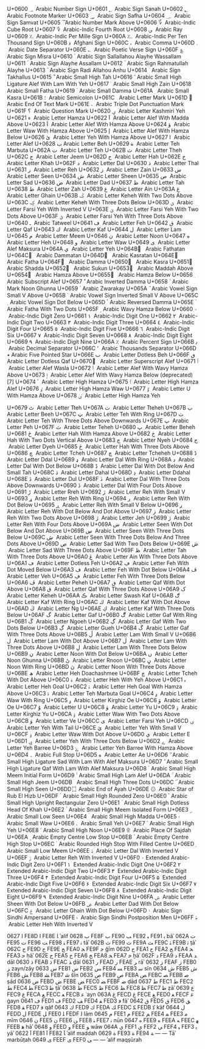 U+0600 ؀ ‎ Arabic Number Sign
U+0601 ؁ ‎ Arabic Sign Sanah
U+0602 ؂ ‎ Arabic Footnote Marker
U+0603 ؃ ‎ Arabic Sign Safha
U+0604 ؄ ‎ Arabic Sign Samvat
U+0605 ؅ ‎ Arabic Number Mark Above
U+0606 ؆ ‎ Arabic-Indic Cube Root
U+0607 ؇ ‎ Arabic-Indic Fourth Root
U+0608 ؈ ‎ Arabic Ray
U+0609 ؉ ‎ Arabic-Indic Per Mille Sign
U+060A ؊ ‎ Arabic-Indic Per Ten Thousand Sign
U+060B ؋ ‎ Afghani Sign
U+060C ، ‎ Arabic Comma
U+060D ؍ ‎ Arabic Date Separator
U+060E ؎ ‎ Arabic Poetic Verse Sign
U+060F ؏ ‎ Arabic Sign Misra
U+0610 ؐ ‎ Arabic Sign Sallallahou Alayhe Wassallam
U+0611 ؑ ‎ Arabic Sign Alayhe Assallam
U+0612 ؒ ‎ Arabic Sign Rahmatullah Alayhe
U+0613 ؓ ‎ Arabic Sign Radi Allahou Anhu
U+0614 ؔ ‎ Arabic Sign Takhallus
U+0615 ؕ ‎ Arabic Small High Tah
U+0616 ؖ ‎ Arabic Small High Ligature Alef With Lam With Yeh
U+0617 ؗ ‎ Arabic Small High Zain
U+0618 ؘ ‎ Arabic Small Fatha
U+0619 ؙ ‎ Arabic Small Damma
U+061A ؚ ‎ Arabic Small Kasra
U+061B ؛ ‎ Arabic Semicolon
U+061C ؜ ‎ Arabic Letter Mark
U+061D ؝ ‎ Arabic End Of Text Mark
U+061E ؞ ‎ Arabic Triple Dot Punctuation Mark
U+061F ؟ ‎ Arabic Question Mark
U+0620 ؠ ‎ Arabic Letter Kashmiri Yeh
U+0621 ء ‎ Arabic Letter Hamza
U+0622 آ ‎ Arabic Letter Alef With Madda Above
U+0623 أ ‎ Arabic Letter Alef With Hamza Above
U+0624 ؤ ‎ Arabic Letter Waw With Hamza Above
U+0625 إ ‎ Arabic Letter Alef With Hamza Below
U+0626 ئ ‎ Arabic Letter Yeh With Hamza Above
U+0627 ا ‎ Arabic Letter Alef
U+0628 ب ‎ Arabic Letter Beh
U+0629 ة ‎ Arabic Letter Teh Marbuta
U+062A ت ‎ Arabic Letter Teh
U+062B ث ‎ Arabic Letter Theh
U+062C ج ‎ Arabic Letter Jeem
U+062D ح ‎ Arabic Letter Hah
U+062E خ ‎ Arabic Letter Khah
U+062F د ‎ Arabic Letter Dal
U+0630 ذ ‎ Arabic Letter Thal
U+0631 ر ‎ Arabic Letter Reh
U+0632 ز ‎ Arabic Letter Zain
U+0633 س ‎ Arabic Letter Seen
U+0634 ش ‎ Arabic Letter Sheen
U+0635 ص ‎ Arabic Letter Sad
U+0636 ض ‎ Arabic Letter Dad
U+0637 ط ‎ Arabic Letter Tah
U+0638 ظ ‎ Arabic Letter Zah
U+0639 ع ‎ Arabic Letter Ain
U+063A غ ‎ Arabic Letter Ghain
U+063B ػ ‎ Arabic Letter Keheh With Two Dots Above
U+063C ؼ ‎ Arabic Letter Keheh With Three Dots Below
U+063D ؽ ‎ Arabic Letter Farsi Yeh With Inverted V
U+063E ؾ ‎ Arabic Letter Farsi Yeh With Two Dots Above
U+063F ؿ ‎ Arabic Letter Farsi Yeh With Three Dots Above
U+0640 ـ ‎ Arabic Tatweel
U+0641 ف ‎ Arabic Letter Feh
U+0642 ق ‎ Arabic Letter Qaf
U+0643 ك ‎ Arabic Letter Kaf
U+0644 ل ‎ Arabic Letter Lam
U+0645 م ‎ Arabic Letter Meem
U+0646 ن ‎ Arabic Letter Noon
U+0647 ه ‎ Arabic Letter Heh
U+0648 و ‎ Arabic Letter Waw
U+0649 ى ‎ Arabic Letter Alef Maksura
U+064A ي ‎ Arabic Letter Yeh
U+064B ً ‎ Arabic Fathatan
U+064C ٌ ‎ Arabic Dammatan
U+064D ٍ ‎ Arabic Kasratan
U+064E َ ‎ Arabic Fatha
U+064F ُ ‎ Arabic Damma
U+0650 ِ ‎ Arabic Kasra
U+0651 ّ ‎ Arabic Shadda
U+0652 ْ ‎ Arabic Sukun
U+0653 ٓ ‎ Arabic Maddah Above
U+0654 ٔ ‎ Arabic Hamza Above
U+0655 ٕ ‎ Arabic Hamza Below
U+0656 ٖ ‎ Arabic Subscript Alef
U+0657 ٗ ‎ Arabic Inverted Damma
U+0658 ٘ ‎ Arabic Mark Noon Ghunna
U+0659 ٙ ‎ Arabic Zwarakay
U+065A ٚ ‎ Arabic Vowel Sign Small V Above
U+065B ٛ ‎ Arabic Vowel Sign Inverted Small V Above
U+065C ٜ ‎ Arabic Vowel Sign Dot Below
U+065D ٝ ‎ Arabic Reversed Damma
U+065E ٞ ‎ Arabic Fatha With Two Dots
U+065F ٟ ‎ Arabic Wavy Hamza Below
U+0660 ٠ ‎ Arabic-Indic Digit Zero
U+0661 ١ ‎ Arabic-Indic Digit One
U+0662 ٢ ‎ Arabic-Indic Digit Two
U+0663 ٣ ‎ Arabic-Indic Digit Three
U+0664 ٤ ‎ Arabic-Indic Digit Four
U+0665 ٥ ‎ Arabic-Indic Digit Five
U+0666 ٦ ‎ Arabic-Indic Digit Six
U+0667 ٧ ‎ Arabic-Indic Digit Seven
U+0668 ٨ ‎ Arabic-Indic Digit Eight
U+0669 ٩ ‎ Arabic-Indic Digit Nine
U+066A ٪ ‎ Arabic Percent Sign
U+066B ٫ ‎ Arabic Decimal Separator
U+066C ٬ ‎ Arabic Thousands Separator
U+066D ٭ Arabic Five Pointed Star
U+066E ٮ ‎ Arabic Letter Dotless Beh
U+066F ٯ ‎ Arabic Letter Dotless Qaf
U+0670 ٰ ‎ Arabic Letter Superscript Alef
U+0671 ٱ ‎ Arabic Letter Alef Wasla
U+0672 ٲ ‎ Arabic Letter Alef With Wavy Hamza Above
U+0673 ٳ ‎ Arabic Letter Alef With Wavy Hamza Below (deprecated)[7]
U+0674 ٴ ‎ Arabic Letter High Hamza
U+0675 ٵ ‎ Arabic Letter High Hamza Alef
U+0676 ٶ ‎ Arabic Letter High Hamza Waw
U+0677 ٷ ‎ Arabic Letter U With Hamza Above
U+0678 ٸ ‎ Arabic Letter High Hamza Yeh

<!--  -->
<!--  -->
<!--  -->
<!--  -->
<!--  -->
<!--  -->

U+0679 ٹ ‎ Arabic Letter Tteh
U+067A ٺ ‎ Arabic Letter Tteheh
U+067B ٻ ‎ Arabic Letter Beeh
U+067C ټ ‎ Arabic Letter Teh With Ring
U+067D ٽ ‎ Arabic Letter Teh With Three Dots Above Downwards
U+067E پ ‎ Arabic Letter Peh
U+067F ٿ ‎ Arabic Letter Teheh
U+0680 ڀ ‎ Arabic Letter Beheh
U+0681 ځ ‎ Arabic Letter Hah With Hamza Above
U+0682 ڂ ‎ Arabic Letter Hah With Two Dots Vertical Above
U+0683 ڃ ‎ Arabic Letter Nyeh
U+0684 ڄ ‎ Arabic Letter Dyeh
U+0685 څ ‎ Arabic Letter Hah With Three Dots Above
U+0686 چ ‎ Arabic Letter Tcheh
U+0687 ڇ ‎ Arabic Letter Tcheheh
U+0688 ڈ ‎ Arabic Letter Ddal
U+0689 ډ ‎ Arabic Letter Dal With Ring
U+068A ڊ ‎ Arabic Letter Dal With Dot Below
U+068B ڋ ‎ Arabic Letter Dal With Dot Below And Small Tah
U+068C ڌ ‎ Arabic Letter Dahal
U+068D ڍ ‎ Arabic Letter Ddahal
U+068E ڎ ‎ Arabic Letter Dul
U+068F ڏ ‎ Arabic Letter Dal With Three Dots Above Downwards
U+0690 ڐ ‎ Arabic Letter Dal With Four Dots Above
U+0691 ڑ ‎ Arabic Letter Rreh
U+0692 ڒ ‎ Arabic Letter Reh With Small V
U+0693 ړ ‎ Arabic Letter Reh With Ring
U+0694 ڔ ‎ Arabic Letter Reh With Dot Below
U+0695 ڕ ‎ Arabic Letter Reh With Small V Below
U+0696 ږ ‎ Arabic Letter Reh With Dot Below And Dot Above
U+0697 ڗ ‎ Arabic Letter Reh With Two Dots Above
U+0698 ژ ‎ Arabic Letter Jeh
U+0699 ڙ ‎ Arabic Letter Reh With Four Dots Above
U+069A ښ ‎ Arabic Letter Seen With Dot Below And Dot Above
U+069B ڛ ‎ Arabic Letter Seen With Three Dots Below
U+069C ڜ ‎ Arabic Letter Seen With Three Dots Below And Three Dots Above
U+069D ڝ ‎ Arabic Letter Sad With Two Dots Below
U+069E ڞ ‎ Arabic Letter Sad With Three Dots Above
U+069F ڟ ‎ Arabic Letter Tah With Three Dots Above
U+06A0 ڠ ‎ Arabic Letter Ain With Three Dots Above
U+06A1 ڡ ‎ Arabic Letter Dotless Feh
U+06A2 ڢ ‎ Arabic Letter Feh With Dot Moved Below
U+06A3 ڣ ‎ Arabic Letter Feh With Dot Below
U+06A4 ڤ ‎ Arabic Letter Veh
U+06A5 ڥ ‎ Arabic Letter Feh With Three Dots Below
U+06A6 ڦ ‎ Arabic Letter Peheh
U+06A7 ڧ ‎ Arabic Letter Qaf With Dot Above
U+06A8 ڨ ‎ Arabic Letter Qaf With Three Dots Above
U+06A9 ک ‎ Arabic Letter Keheh
U+06AA ڪ ‎ Arabic Letter Swash Kaf
U+06AB ګ ‎ Arabic Letter Kaf With Ring
U+06AC ڬ ‎ Arabic Letter Kaf With Dot Above
U+06AD ڭ ‎ Arabic Letter Ng
U+06AE ڮ ‎ Arabic Letter Kaf With Three Dots Below
U+06AF گ ‎ Arabic Letter Gaf
U+06B0 ڰ ‎ Arabic Letter Gaf With Ring
U+06B1 ڱ ‎ Arabic Letter Ngoeh
U+06B2 ڲ ‎ Arabic Letter Gaf With Two Dots Below
U+06B3 ڳ ‎ Arabic Letter Gueh
U+06B4 ڴ ‎ Arabic Letter Gaf With Three Dots Above
U+06B5 ڵ ‎ Arabic Letter Lam With Small V
U+06B6 ڶ ‎ Arabic Letter Lam With Dot Above
U+06B7 ڷ ‎ Arabic Letter Lam With Three Dots Above
U+06B8 ڸ ‎ Arabic Letter Lam With Three Dots Below
U+06B9 ڹ ‎ Arabic Letter Noon With Dot Below
U+06BA ں ‎ Arabic Letter Noon Ghunna
U+06BB ڻ ‎ Arabic Letter Rnoon
U+06BC ڼ ‎ Arabic Letter Noon With Ring
U+06BD ڽ ‎ Arabic Letter Noon With Three Dots Above
U+06BE ھ ‎ Arabic Letter Heh Doachashmee
U+06BF ڿ ‎ Arabic Letter Tcheh With Dot Above
U+06C0 ۀ ‎ Arabic Letter Heh With Yeh Above
U+06C1 ہ ‎ Arabic Letter Heh Goal
U+06C2 ۂ ‎ Arabic Letter Heh Goal With Hamza Above
U+06C3 ۃ ‎ Arabic Letter Teh Marbuta Goal
U+06C4 ۄ ‎ Arabic Letter Waw With Ring
U+06C5 ۅ ‎ Arabic Letter Kirghiz Oe
U+06C6 ۆ ‎ Arabic Letter Oe
U+06C7 ۇ ‎ Arabic Letter U
U+06C8 ۈ ‎ Arabic Letter Yu
U+06C9 ۉ ‎ Arabic Letter Kirghiz Yu
U+06CA ۊ ‎ Arabic Letter Waw With Two Dots Above
U+06CB ۋ ‎ Arabic Letter Ve
U+06CC ی ‎ Arabic Letter Farsi Yeh
U+06CD ۍ ‎ Arabic Letter Yeh With Tail
U+06CE ێ ‎ Arabic Letter Yeh With Small V
U+06CF ۏ ‎ Arabic Letter Waw With Dot Above
U+06D0 ې ‎ Arabic Letter E
U+06D1 ۑ ‎ Arabic Letter Yeh With Three Dots Below
U+06D2 ے ‎ Arabic Letter Yeh Barree
U+06D3 ۓ ‎ Arabic Letter Yeh Barree With Hamza Above
U+06D4 ۔ ‎ Arabic Full Stop
U+06D5 ە ‎ Arabic Letter Ae
U+06D6 ۖ ‎ Arabic Small High Ligature Sad With Lam With Alef Maksura
U+06D7 ۗ ‎ Arabic Small High Ligature Qaf With Lam With Alef Maksura
U+06D8 ۘ ‎ Arabic Small High Meem Initial Form
U+06D9 ۙ ‎ Arabic Small High Lam Alef
U+06DA ۚ ‎ Arabic Small High Jeem
U+06DB ۛ ‎ Arabic Small High Three Dots
U+06DC ۜ ‎ Arabic Small High Seen
U+06DD ۝ ‎ Arabic End of Ayah
U+06DE ۞ ‎ Arabic Star of Rub El Hizb
U+06DF ۟ ‎ Arabic Small High Rounded Zero
U+06E0 ۠ ‎ Arabic Small High Upright Rectangular Zero
U+06E1 ۡ ‎ Arabic Small High Dotless Head Of Khah
U+06E2 ۢ ‎ Arabic Small High Meem Isolated Form
U+06E3 ۣ ‎ Arabic Small Low Seen
U+06E4 ۤ ‎ Arabic Small High Madda
U+06E5 ۥ ‎ Arabic Small Waw
U+06E6 ۦ ‎ Arabic Small Yeh
U+06E7 ۧ ‎ Arabic Small High Yeh
U+06E8 ۨ ‎ Arabic Small High Noon
U+06E9 ۩ ‎ Arabic Place Of Sajdah
U+06EA ۪ ‎ Arabic Empty Centre Low Stop
U+06EB ۫ ‎ Arabic Empty Centre High Stop
U+06EC ۬ ‎ Arabic Rounded High Stop With Filled Centre
U+06ED ۭ ‎ Arabic Small Low Meem
U+06EE ۮ ‎ Arabic Letter Dal With Inverted V
U+06EF ۯ ‎ Arabic Letter Reh With Inverted V
U+06F0 ۰ ‎ Extended Arabic-Indic Digit Zero
U+06F1 ۱ ‎ Extended Arabic-Indic Digit One
U+06F2 ۲ ‎ Extended Arabic-Indic Digit Two
U+06F3 ۳ ‎ Extended Arabic-Indic Digit Three
U+06F4 ۴ ‎ Extended Arabic-Indic Digit Four
U+06F5 ۵ ‎ Extended Arabic-Indic Digit Five
U+06F6 ۶ ‎ Extended Arabic-Indic Digit Six
U+06F7 ۷ ‎ Extended Arabic-Indic Digit Seven
U+06F8 ۸ ‎ Extended Arabic-Indic Digit Eight
U+06F9 ۹ ‎ Extended Arabic-Indic Digit Nine
U+06FA ۺ ‎ Arabic Letter Sheen With Dot Below
U+06FB ۻ ‎ Arabic Letter Dad With Dot Below
U+06FC ۼ ‎ Arabic Letter Ghain With Dot Below
U+06FD ۽ ‎ Arabic Sign Sindhi Ampersand
U+06FE ۾ ‎ Arabic Sign Sindhi Postposition Men
U+06FF ۿ ‎ Arabic Letter Heh With Inverted V

0627
ا FE8D
ﺍ FE8E
ﺎ ʾalif
0628
ب FE8F
ﺏ FE90
ﺐ FE92
ﺒ FE91
ﺑ bāʾ
062A
ت FE95
ﺕ FE96
ﺖ FE98
ﺘ FE97
ﺗ tāʾ
062B
ث FE99
ﺙ FE9A
ﺚ FE9C
ﺜ FE9B
ﺛ ṯāʾ
062C
ج FE9D
ﺝ FE9E
ﺞ FEA0
ﺠ FE9F
ﺟ ǧīm
062D
ح FEA1
ﺡ FEA2
ﺢ FEA4
ﺤ FEA3
ﺣ ḥāʾ
062E
خ FEA5
ﺥ FEA6
ﺦ FEA8
ﺨ FEA7
ﺧ ḫāʾ
062F
د FEA9
ﺩ FEAA
ﺪ dāl
0630
ذ FEAB
ﺫ FEAC
ﺬ ḏāl
0631
ر FEAD
ﺭ FEAE
ﺮ rāʾ
0632
ز FEAF
ﺯ FEB0
ﺰ zayn/zāy
0633
س FEB1
ﺱ FEB2
ﺲ FEB4
ﺴ FEB3
ﺳ sīn
0634
ش FEB5
ﺵ FEB6
ﺶ FEB8
ﺸ FEB7
ﺷ šīn
0635
ص FEB9
ﺹ FEBA
ﺺ FEBC
ﺼ FEBB
ﺻ ṣād
0636
ض FEBD
ﺽ FEBE
ﺾ FEC0
ﻀ FEBF
ﺿ ḍād
0637
ط FEC1
ﻁ FEC2
ﻂ FEC4
ﻄ FEC3
ﻃ ṭāʾ
0638
ظ FEC5
ﻅ FEC6
ﻆ FEC8
ﻈ FEC7
ﻇ ẓāʾ
0639
ع FEC9
ﻉ FECA
ﻊ FECC
ﻌ FECB
ﻋ ʿayn
063A
غ FECD
ﻍ FECE
ﻎ FED0
ﻐ FECF
ﻏ ġayn
0641
ف FED1
ﻑ FED2
ﻒ FED4
ﻔ FED3
ﻓ fāʾ
0642
ق FED5
ﻕ FED6
ﻖ FED8
ﻘ FED7
ﻗ qāf
0643
ك FED9
ﻙ FEDA
ﻚ FEDC
ﻜ FEDB
ﻛ kāf
0644
ل FEDD
ﻝ FEDE
ﻞ FEE0
ﻠ FEDF
ﻟ lām
0645
م FEE1
ﻡ FEE2
ﻢ FEE4
ﻤ FEE3
ﻣ mīm
0646
ن FEE5
ﻥ FEE6
ﻦ FEE8
ﻨ FEE7
ﻧ nūn
0647
ه FEE9
ﻩ FEEA
ﻪ FEEC
ﻬ FEEB
ﻫ hāʾ
0648
و FEED
ﻭ FEEE
ﻮ wāw
064A
ي FEF1
ﻱ FEF2
ﻲ FEF4
ﻴ FEF3
ﻳ yāʾ
0622
آ FE81
ﺁ FE82
ﺂ ʾalif maddah
0629
ة FE93
ﺓ FE94
ﺔ — — Tāʾ marbūṭah
0649
ى FEEF
ﻯ FEF0
ﻰ — — ʾalif maqṣūrah
